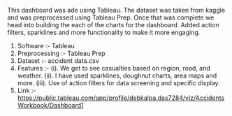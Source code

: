 This dashboard was ade using Tableau. The dataset was taken from kaggle and was preprocessed using Tableau Prep.
Once that was complete we head into building the each of the charts for the dashboard. Added action filters,
sparklines and more functionality to make it more engaging. 

1. Software :- Tableau
2. Preprocessing :- Tableau Prep
3. Dataset :- accident data.csv
4. Features :- 
(i). We get to see casualties based on region, road, and weather.
(ii). I have used sparklines, doughnut charts, area maps and more.
(iii). Use of action filters for data screening and specific display.
5. Link :- https://public.tableau.com/app/profile/debkalpa.das7284/viz/AccidentsWorkbook/Dashboard1
